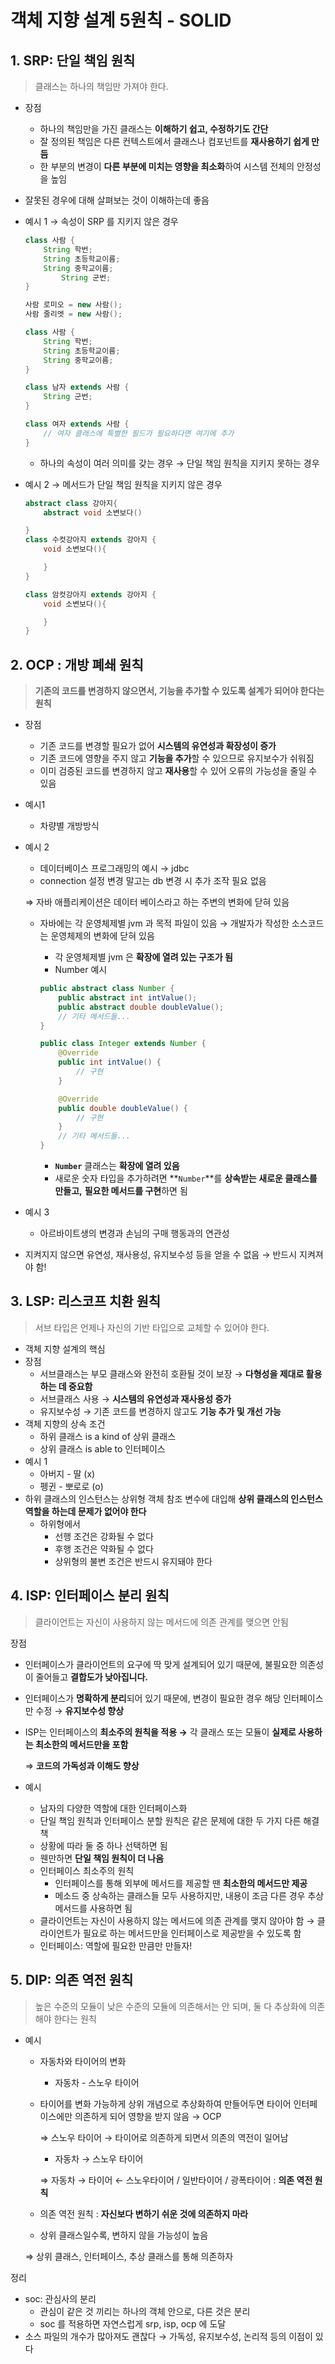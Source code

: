 # 객체 지향 설계 5원칙 - SOLID

## 1. SRP: 단일 책임 원칙

> 클래스는 하나의 책임만 가져야 한다.
> 
- 장점
    - 하나의 책임만을 가진 클래스는 **이해하기 쉽고, 수정하기도 간단**
    - 잘 정의된 책임은 다른 컨텍스트에서 클래스나 컴포넌트를 **재사용하기 쉽게 만듬**
    - 한 부분의 변경이 **다른 부분에 미치는 영향을 최소화**하여 시스템 전체의 안정성을 높임
- 잘못된 경우에 대해 살펴보는 것이 이해하는데 좋음
- 예시 1 → 속성이 SRP 를 지키지 않은 경우
    
    ```java
    class 사람 {
        String 학번;
        String 초등학교이름;
        String 중학교이름;
            String 군번;
    }
    
    사람 로미오 = new 사람();
    사람 줄리엣 = new 사람();
    ```
    
    ```java
    class 사람 {
        String 학번;
        String 초등학교이름;
        String 중학교이름;
    }
    
    class 남자 extends 사람 {
        String 군번;
    }
    
    class 여자 extends 사람 {
        // 여자 클래스에 특별한 필드가 필요하다면 여기에 추가
    }
    ```
    
    - 하나의 속성이 여러 의미를 갖는 경우 → 단일 책임 원칙을 지키지 못하는 경우
- 예시 2 → 메서드가 단일 책임 원칙을 지키지 않은 경우
    
    ```java
    abstract class 강아지{
        abstract void 소변보다()
    
    }
    class 수컷강아지 extends 강아지 {
        void 소변보다(){
    
        }
    }
    
    class 암컷강아지 extends 강아지 {
        void 소변보다(){
    
        }
    }
    ```
    

## 2. OCP : 개방 폐쇄 원칙

> **기존의 코드를 변경하지 않으면서, 기능을 추가할 수 있도록 설계가 되어야 한다는 원칙**
> 
- 장점
    - 기존 코드를 변경할 필요가 없어 **시스템의 유연성과 확장성이 증가**
    - 기존 코드에 영향을 주지 않고 **기능을 추가**할 수 있으므로 유지보수가 쉬워짐
    - 이미 검증된 코드를 변경하지 않고 **재사용**할 수 있어 오류의 가능성을 줄일 수 있음
- 예시1
    - 차량별 개방방식
- 예시 2
    - 데이터베이스 프로그래밍의 예시 → jdbc
    - connection 설정 변경 말고는 db 변경 시 추가 조작 필요 없음
    
    ⇒ 자바 애플리케이션은 데이터 베이스라고 하는 주변의 변화에 닫혀 있음
    
    - 자바에는 각 운영체제별 jvm 과 목적 파일이 있음 → 개발자가 작성한 소스코드는 운영체제의 변화에 닫혀 있음
        - 각 운영체제별 jvm 은 **확장에 열려 있는 구조가 됨**
        - Number 예시
        
        ```java
        public abstract class Number {
            public abstract int intValue();
            public abstract double doubleValue();
            // 기타 메서드들...
        }
        
        public class Integer extends Number {
            @Override
            public int intValue() {
                // 구현
            }
        
            @Override
            public double doubleValue() {
                // 구현
            }
            // 기타 메서드들...
        }
        ```
        
        - **`Number`** 클래스는 **확장에 열려 있음**
        - 새로운 숫자 타입을 추가하려면 **`Number`**를 **상속받는 새로운 클래스를 만들고,** **필요한 메서드를 구현**하면 됨
- 예시 3
    - 아르바이트생의 변경과 손님의 구매 행동과의 연관성
- 지켜지지 않으면 유연성, 재사용성, 유지보수성 등을 얻을 수 없음 → 반드시 지켜져야 함!

## 3. LSP: 리스코프 치환 원칙

> 서브 타입은 언제나 자신의 기반 타입으로 교체할 수 있어야 한다.
> 
- 객체 지향 설계의 핵심
- 장점
    - 서브클래스는 부모 클래스와 완전히 호환될 것이 보장 → **다형성을 제대로 활용하는 데 중요함**
    - 서브클래스 사용 → **시스템의 유연성과 재사용성 증가**
    - 유지보수성 → 기존 코드를 변경하지 않고도 **기능 추가 및 개선 가능**
- 객체 지향의 상속 조건
    - 하위 클래스 is a kind of 상위 클래스
    - 상위 클래스 is able to 인터페이스
- 예시 1
    - 아버지 - 딸 (x)
    - 펭귄 - 뽀로로 (o)
- 하위 클래스의 인스턴스는 상위형 객체 참조 변수에 대입해 **상위 클래스의 인스턴스 역할을 하는데 문제가 없어야 한다**
    - 하위형에서
        - 선행 조건은 강화될 수 없다
        - 후행 조건은 약화될 수 없다
        - 상위형의 불변 조건은 반드시 유지돼야 한다

## 4. ISP: 인터페이스 분리 원칙

> 클라이언트는 자신이 사용하지 않는 메서드에 의존 관계를 맺으면 안됨
> 

장점

- 인터페이스가 클라이언트의 요구에 딱 맞게 설계되어 있기 때문에, 불필요한 의존성이 줄어들고 **결합도가 낮아집니다.**
- 인터페이스가 **명확하게 분리**되어 있기 때문에, 변경이 필요한 경우 해당 인터페이스만 수정 →  **유지보수성 향상**
- ISP는 인터페이스의 **최소주의 원칙을 적용 →** 각 클래스 또는 모듈이 **실제로 사용하는 최소한의 메서드만을 포함**
    
    ⇒ **코드의 가독성과 이해도 향상**
    
- 예시
    - 남자의 다양한 역할에 대한 인터페이스화
    - 단일 책임 원칙과 인터페이스 분할 원칙은 같은 문제에 대한 두 가지 다른 해결책
    - 상황에 따라 둘 중 하나 선택하면 됨
    - 웬만하면 **단일 책임 원칙이 더 나음**
    - 인터페이스 최소주의 원칙
        - 인터페이스를 통해 외부에 메서드를 제공할 땐 **최소한의 메서드만 제공**
        - 메소드 중 상속하는 클래스들 모두 사용하지만, 내용이 조금 다른 경우 추상 메서드를 사용하면 됨
    - 클라이언트는 자신이 사용하지 않는 메서드에 의존 관계를 맺지 않아야 함 → 클라이언트가 필요로 하는 메서드만을 인터페이스로 제공받을 수 있도록  함
    - 인터페이스: 역할에 필요한 만큼만 만들자!

## 5. DIP: 의존 역전 원칙

> 높은 수준의 모듈이 낮은 수준의 모듈에 의존해서는 안 되며, 둘 다 추상화에 의존해야 한다는 원칙
> 
- 예시
    - 자동차와 타이어의 변화
        - 자동차 - 스노우 타이어
    - 타이어를 변화 가능하게 상위 개념으로 추상화하여 만들어두면 타이어 인터페이스에만 의존하게 되어 영향을 받지 않음 → OCP
        
        ⇒ 스노우 타이어 → 타이어로 의존하게 되면서 의존의 역전이 일어남
        
        - 자동차 → 스노우 타이어
        
        ⇒ 자동차 → 타이어 ← 스노우타이어 / 일반타이어 / 광폭타이어 : **의존 역전 원칙**
        
    - 의존 역전 원칙 : **자신보다 변하기 쉬운 것에 의존하지 마라**
    - 상위 클래스일수록, 변하지 않을 가능성이 높음
    
    ⇒ 상위 클래스, 인터페이스, 추상 클래스를 통해 의존하자
    

정리

- soc: 관심사의 분리
    - 관심이 같은 것 끼리는 하나의 객체 안으로, 다른 것은 분리
    - soc 를 적용하면 자연스럽게 srp, isp, ocp 에 도달
- 소스 파일의 개수가 많아져도 괜찮다 → 가독성, 유지보수성, 논리적 등의 이점이 있다

